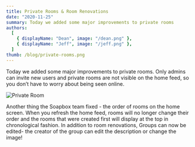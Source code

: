 ```yaml
---
title: Private Rooms & Room Renovations
date: "2020-11-25"
summary: Today we added some major improvements to private rooms
authors:
  [
    { displayName: "Dean", image: "/dean.png" },
    { displayName: "Jeff", image: "/jeff.png" },
  ]
thumb: /blog/private-rooms.png
---
```


Today we added some major improvements to private rooms. Only admins can invite new users and private rooms are not visible on the home feed, so you don’t have to worry about being seen online.

![Private Room](/blog/private-rooms.png)

Another thing the Soapbox team fixed - the order of rooms on the home screen. When you refresh the home feed, rooms will no longer change their order and the rooms that were created first will display at the top in chronological fashion. In addition to room renovations, Groups can now be edited- the creator of the group can edit the description or change the image!
